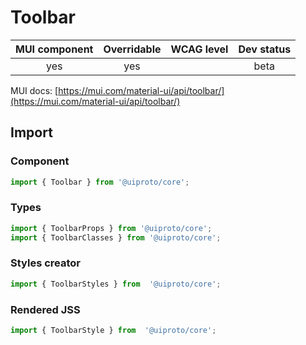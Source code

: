# Toolbar

MUI component | Overridable | WCAG level | Dev status
:-----------: | :---------: | :--------: | :------------:
yes | yes | | beta

MUI docs: [https://mui.com/material-ui/api/toolbar/](https://mui.com/material-ui/api/toolbar/)

## Import

### Component
```javascript
import { Toolbar } from '@uiproto/core';
```
### Types
```javascript
import { ToolbarProps } from '@uiproto/core';
import { ToolbarClasses } from '@uiproto/core';
```

### Styles creator
```javascript
import { ToolbarStyles } from  '@uiproto/core';
```

### Rendered JSS
```javascript
import { ToolbarStyle } from  '@uiproto/core';
```
